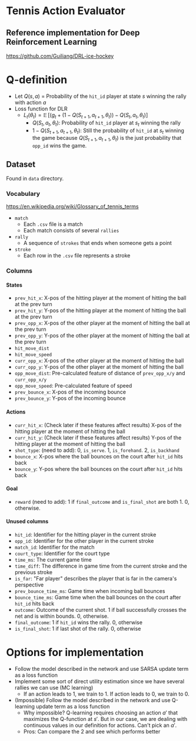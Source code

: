 # Tennis Action Evaluator

## Reference implementation for Deep Reinforcement Learning
https://github.com/Guiliang/DRL-ice-hockey

# Q-definition
- Let $Q(s,a)$ = Probability of the `hit_id` player at state $s$ winning the rally with action $a$
- Loss function for DLR
    - $L_t(\theta_t) = \mathop{\mathbb{E}}[(g_t + (1 - Q(S_{t+1}, a_{t+1}, \theta_{t})) - Q(S_{t}, a_{t}, \theta_{t})]$
        - $Q(S_{t}, a_{t}, \theta_{t})$: Probability of `hit_id` player at $s_t$ winning the rally
        - $1 - Q(S_{t+1}, a_{t+1}, \theta_{t})$: Still the probability of `hit_id` at $s_t$ winning the game because $Q(S_{t+1}, a_{t+1}, \theta_{t})$ is the just probability that `opp_id` wins the game. 

## Dataset
Found in `data` directory.

### Vocabulary
https://en.wikipedia.org/wiki/Glossary_of_tennis_terms

- `match`
    - Each `.csv` file is a match
    - Each match consists of several `rallies`
- `rally`
    - A sequence of `strokes` that ends when someone gets a point 
- `stroke`
    - Each row in the `.csv` file represents a stroke

### Columns

#### States
- `prev_hit_x`: X-pos of the hitting player at the moment of hitting the ball at the prev turn
- `prev_hit_y`: Y-pos of the hitting player at the moment of hitting the ball at the prev turn
- `prev_opp_x`: X-pos of the other player at the moment of hitting the ball at the prev turn
- `prev_opp_y`: Y-pos of the other player at the moment of hitting the ball at the prev turn
- `hit_move_dist`
- `hit_move_speed` 
- `curr_opp_x`: X-pos of the other player at the moment of hitting the ball
- `curr_opp_y`: Y-pos of the other player at the moment of hitting the ball
- `opp_move_dist`: Pre-calculated feature of distance of `prev_opp_x/y` and `curr_opp_x/y`
- `opp_move_speed`: Pre-calculated feature of speed
- `prev_bounce_x`: X-pos of the incoming bounce
- `prev_bounce_y`: Y-pos of the incoming bounce

#### Actions
- `curr_hit_x`: (Check later if these features affect results) X-pos of the hitting player at the moment of hitting the ball
- `curr_hit_y`: (Check later if these features affect results) Y-pos of the hitting player at the moment of hitting the ball
- `shot_type`: (need to add): 0, `is_serve`. 1, `is_forehand`. 2, `is_backhand`
- `bounce_x`: X-pos where the ball bounces on the court after `hit_id` hits back
- `bounce_y`: Y-pos where the ball bounces on the court after `hit_id` hits back

#### Goal
- `reward` (need to add): 1 if `final_outcome` and `is_final_shot` are both 1. 0, otherwise.

#### Unused columns
- `hit_id`: Identifier for the hitting player in the current stroke
- `opp_id`: Identifier for the other player in the current stroke
- `match_id`: Identifier for the match
- `court_type`: Identifier for the court type
- `time_ms`: The current game time
- `time_diff`: The difference in game time from the current stroke and the previous stroke
- `is_far`: "Far player" describes the player that is far in the camera's perspective
- `prev_bounce_time_ms`: Game time when incoming ball bounces
- `bounce_time_ms`: Game time when the ball bounces on the court after `hit_id` hits back
- `outcome`: Outcome of the current shot. 1 if ball successfully crosses the net and is within bounds. 0, otherwise. 
- `final_outcome`: 1 if `hit_id` wins the rally. 0, otherwise
- `is_final_shot`: 1 if last shot of the rally. 0, otherwise

# Options for implementation
- Follow the model described in the network and use SARSA update term as a loss function
- Implement some sort of direct utility estimation since we have several rallies we can use (MC learning)
    - If an action leads to 1, we train to 1. If action leads to 0, we train to 0.
- (Impossible) Follow the model described in the network and use Q-learning update term as a loss function
    - Why impossible? Q-learning requires choosing an action $a'$ that maximizes the Q-function at $s'$. But in our case, we are dealing with continuous values in our definition for actions. Can't pick an $a'$.
    - Pros: Can compare the 2 and see which performs better